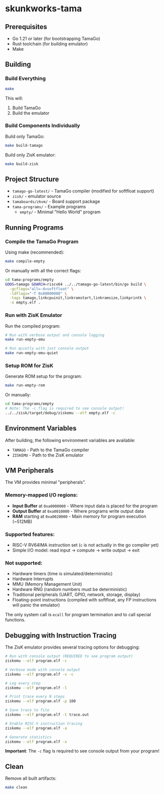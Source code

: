 # skunkworks-tama

## Prerequisites

- Go 1.21 or later (for bootstrapping TamaGo)
- Rust toolchain (for building emulator)
- Make

## Building

### Build Everything
```bash
make
```

This will:
1. Build TamaGo
2. Build the emulator

### Build Components Individually

Build only TamaGo:
```bash
make build-tamago
```

Build only ZisK emulator:
```bash
make build-zisk
```

## Project Structure

- `tamago-go-latest/` - TamaGo compiler (modified for softfloat support)
- `zisk/` - emulator source
- `tamaboards/zkvm/` - Board support package
- `tama-programs/` - Example programs
  - `empty/` - Minimal "Hello World" program

## Running Programs

### Compile the TamaGo Program

Using make (recommended):
```bash
make compile-empty
```

Or manually with all the correct flags:
```bash
cd tama-programs/empty
GOOS=tamago GOARCH=riscv64 ../../tamago-go-latest/bin/go build \
  -gcflags="all=-d=softfloat" \
  -ldflags="-T 0x80000000" \
  -tags tamago,linkcpuinit,linkramstart,linkramsize,linkprintk \
  -o empty.elf .
```

### Run with ZisK Emulator

Run the compiled program:
```bash
# Run with verbose output and console logging
make run-empty-emu

# Run quietly with just console output
make run-empty-emu-quiet
```

### Setup ROM for ZisK

Generate ROM setup for the program:
```bash
make run-empty-rom
```

Or manually:
```bash
cd tama-programs/empty
# Note: The -c flag is required to see console output!
../../zisk/target/debug/ziskemu --elf empty.elf -c
```

## Environment Variables

After building, the following environment variables are available:
- `TAMAGO` - Path to the TamaGo compiler
- `ZISKEMU` - Path to the ZisK emulator

## VM Peripherals

The VM provides minimal "peripherals".

### Memory-mapped I/O regions:
- **Input Buffer** at `0xa0000000` - Where input data is placed for the program
- **Output Buffer** at `0xa0010000` - Where programs write output data  
- **RAM** starting at `0xa0020000` - Main memory for program execution (~512MB)

### Supported features:
- RISC-V RV64IMA instruction set (`c` is not actually in the go compiler yet)
- Simple I/O model: read input → compute → write output → exit

### Not supported:
- Hardware timers (time is simulated/deterministic)
- Hardware Interrupts
- MMU (Memory Management Unit)
- Hardware RNG (random numbers must be deterministic)
- Traditional peripherals (UART, GPIO, network, storage, display)
- Floating-point instructions (compiled with softfloat, any FP instructions will panic the emulator)

The only system call is `ecall` for program termination and to call special functions.

## Debugging with Instruction Tracing

The ZisK emulator provides several tracing options for debugging:

```bash
# Run with console output (REQUIRED to see program output)
ziskemu --elf program.elf -c

# Verbose mode with console output
ziskemu --elf program.elf -v -c

# Log every step
ziskemu --elf program.elf -l

# Print trace every N steps
ziskemu --elf program.elf -p 100

# Save trace to file
ziskemu --elf program.elf -t trace.out

# Enable RISC-V instruction tracing
ziskemu --elf program.elf -a

# Generate statistics
ziskemu --elf program.elf -x
```

**Important**: The `-c` flag is required to see console output from your program!

## Clean

Remove all built artifacts:
```bash
make clean
```